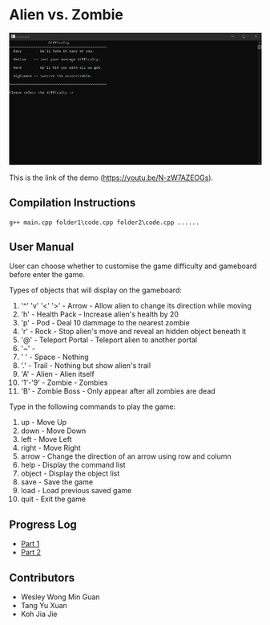 # Alien vs. Zombie

![Signature screenshot](screenshot1.png)

This is the link of the demo (https://youtu.be/N-zW7AZEOGs).

## Compilation Instructions


```
g++ main.cpp folder1\code.cpp folder2\code.cpp ......
```

## User Manual
User can choose whether to customise the game difficulty and gameboard before enter the game.

Types of objects that will display on the gameboard:

 1. '^' 'v' '<' '>' - Arrow             - Allow alien to change its direction while moving
 2. 'h'             - Health Pack       - Increase alien's health by 20
 3. 'p'             - Pod               - Deal 10 dammage to the nearest zombie
 4. 'r'             - Rock              - Stop alien's move and reveal an hidden object beneath it
 5. '@'             - Teleport Portal   - Teleport alien to another portal
 6. '~'             - 
 6. ' '             - Space             - Nothing
 7. '.'             - Trail             - Nothing but show alien's trail
 8. 'A'             - Alien             - Alien itself
 9. '1'-'9'         - Zombie            - Zombies
10. 'B'             - Zombie Boss       - Only appear after all zombies are dead

Type in the following commands to play the game:

 1. up      - Move Up
 2. down    - Move Down
 3. left    - Move Left
 4. right   - Move Right
 5. arrow   - Change the direction of an arrow using row and column
 6. help    - Display the command list
 7. object  - Display the object list
 8. save    - Save the game
 9. load    - Load previous saved game
10. quit    - Exit the game




## Progress Log

- [Part 1](PART1.md)
- [Part 2](PART2.md)

## Contributors


- Wesley Wong Min Guan
- Tang Yu Xuan
- Koh Jia Jie


